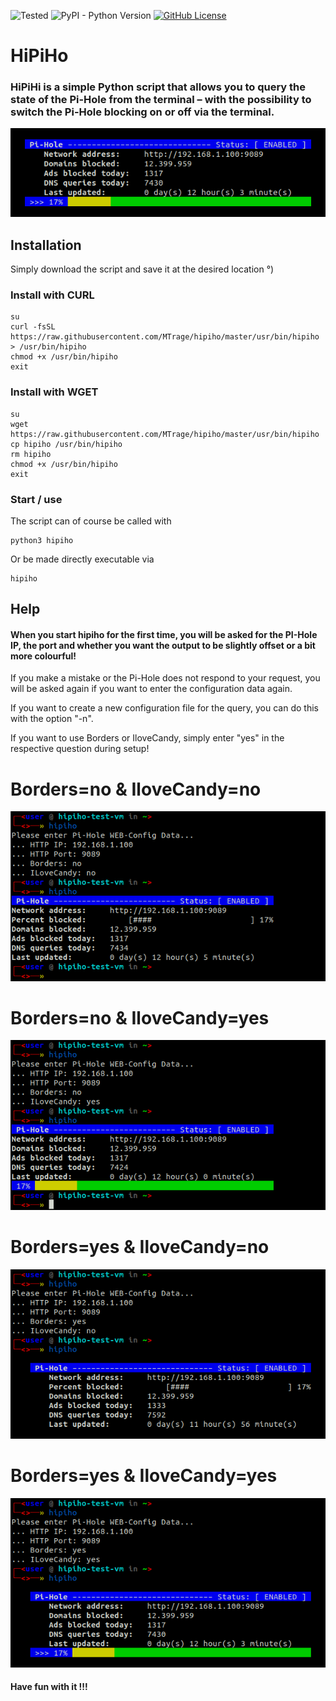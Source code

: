 ![Tested](https://img.shields.io/badge/Tested%20on-Arch%20Linux%20/%20Manjaro%20/%20Artix%20/%20Ubuntu%20-red) ![PyPI - Python Version](https://img.shields.io/pypi/pyversions/3) [![GitHub License](https://img.shields.io/github/license/MTrage/hipiho)](https://github.com/MTrage/hipiho/blob/main/LICENSE)

# HiPiHo
### HiPiHi is a simple Python script that allows you to query the state of the Pi-Hole from the terminal – with the possibility to switch the Pi-Hole blocking on or off via the terminal.


![](https://github.com/MTrage/hipiho/blob/main/screenshots/main.png)

## Installation
Simply download the script and save it at the desired location °)

### Install with CURL
    su
    curl -fsSL https://raw.githubusercontent.com/MTrage/hipiho/master/usr/bin/hipiho > /usr/bin/hipiho
    chmod +x /usr/bin/hipiho
    exit

### Install with WGET
    su
    wget https://raw.githubusercontent.com/MTrage/hipiho/master/usr/bin/hipiho
    cp hipiho /usr/bin/hipiho
    rm hipiho
    chmod +x /usr/bin/hipiho
    exit

### Start / use
The script can of course be called with

    python3 hipiho

Or be made directly executable via

    hipiho 
    
## Help
#### When you start hipiho for the first time, you will be asked for the PI-Hole IP, the port and whether you want the output to be slightly offset or a bit more colourful!

If you make a mistake or the Pi-Hole does not respond to your request, you will be asked again if you want to enter the configuration data again.

If you want to create a new configuration file for the query, you can do this with the option "-n".

If you want to use Borders or IloveCandy, simply enter "yes" in the respective question during setup!

# Borders=no & IloveCandy=no
![](https://github.com/MTrage/hipiho/blob/main/screenshots/ss01.png)
# Borders=no & IloveCandy=yes
![](https://github.com/MTrage/hipiho/blob/main/screenshots/ss02.png)
# Borders=yes & IloveCandy=no
![](https://github.com/MTrage/hipiho/blob/main/screenshots/ss03.png)
# Borders=yes & IloveCandy=yes
![](https://github.com/MTrage/hipiho/blob/main/screenshots/ss04.png)

#### Have fun with it !!!

